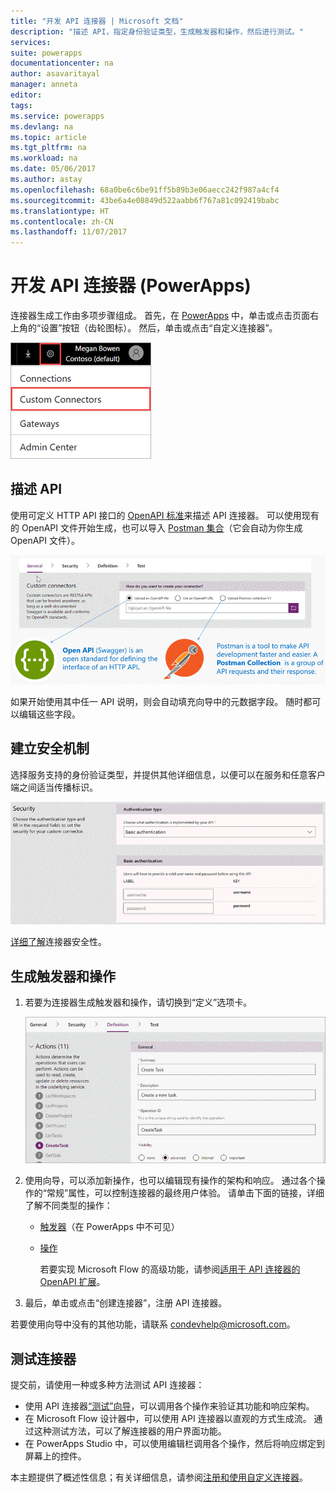 ```yaml
---
title: "开发 API 连接器 | Microsoft 文档"
description: "描述 API，指定身份验证类型，生成触发器和操作，然后进行测试。"
services: 
suite: powerapps
documentationcenter: na
author: asavaritayal
manager: anneta
editor: 
tags: 
ms.service: powerapps
ms.devlang: na
ms.topic: article
ms.tgt_pltfrm: na
ms.workload: na
ms.date: 05/06/2017
ms.author: astay
ms.openlocfilehash: 68a0be6c6be91ff5b89b3e06aecc242f987a4cf4
ms.sourcegitcommit: 43be6a4e08849d522aabb6f767a81c092419babc
ms.translationtype: HT
ms.contentlocale: zh-CN
ms.lasthandoff: 11/07/2017
---
```

# <a name="develop-an-api-connector-powerapps"></a>开发 API 连接器 (PowerApps)
连接器生成工作由多项步骤组成。 首先，在 [PowerApps](https://web.powerapps.com/) 中，单击或点击页面右上角的“设置”按钮（齿轮图标）。 然后，单击或点击“自定义连接器”。

![查找 API 连接器](./media/api-connectors-dev/finding-custom-apis.png)

## <a name="describe-your-api"></a>描述 API
使用可定义 HTTP API 接口的 [OpenAPI 标准](https://swagger.io/)来描述 API 连接器。 可以使用现有的 OpenAPI 文件开始生成，也可以导入 [Postman 集合](https://www.getpostman.com/docs/collections)（它会自动为你生成 OpenAPI 文件）。 

![“定义 API”图](./media/api-connectors-dev/build-your-api-updated.png)

如果开始使用其中任一 API 说明，则会自动填充向导中的元数据字段。 随时都可以编辑这些字段。  

## <a name="build-security"></a>建立安全机制
选择服务支持的身份验证类型，并提供其他详细信息，以便可以在服务和任意客户端之间适当传播标识。 

![“建立安全机制”图](./media/api-connectors-dev/security.png)

[详细了解](register-custom-api.md)连接器安全性。

## <a name="build-triggers-and-actions"></a>生成触发器和操作
1. 若要为连接器生成触发器和操作，请切换到“定义”选项卡。 
   
    ![“定义”图](./media/api-connectors-dev/definition.png)
2. 使用向导，可以添加新操作，也可以编辑现有操作的架构和响应。 通过各个操作的“常规”属性，可以控制连接器的最终用户体验。 请单击下面的链接，详细了解不同类型的操作：
   
   * [触发器](https://flow.microsoft.com/documentation/customapi-webhooks)（在 PowerApps 中不可见）
   * [操作](register-custom-api.md)
     
     若要实现 Microsoft Flow 的高级功能，请参阅[适用于 API 连接器的 OpenAPI 扩展](https://flow.microsoft.com/documentation/customapi-how-to-swagger/)。 
3. 最后，单击或点击“创建连接器”，注册 API 连接器。

若要使用向导中没有的其他功能，请联系 [condevhelp@microsoft.com](mailto:condevhelp@microsoft.com)。

## <a name="test-the-connector"></a>测试连接器
提交前，请使用一种或多种方法测试 API 连接器： 

* 使用 API 连接器[“测试”向导](https://flow.microsoft.com/blog/new-updates-custom-api/)，可以调用各个操作来验证其功能和响应架构。
* 在 Microsoft Flow 设计器中，可以使用 API 连接器以直观的方式生成流。 通过这种测试方法，可以了解连接器的用户界面功能。
* 在 PowerApps Studio 中，可以使用编辑栏调用各个操作，然后将响应绑定到屏幕上的控件。

本主题提供了概述性信息；有关详细信息，请参阅[注册和使用自定义连接器](register-custom-api.md)。

